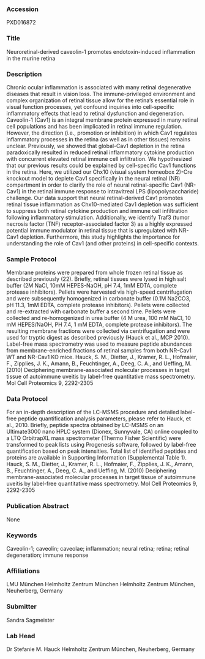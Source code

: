 ### Accession
PXD016872

### Title
Neuroretinal-derived caveolin-1 promotes endotoxin-induced inflammation in the murine retina

### Description
Chronic ocular inflammation is associated with many retinal degenerative diseases that result in vision loss. The immune-privileged environment and complex organization of retinal tissue allow for the retina’s essential role in visual function processes, yet confound inquiries into cell-specific inflammatory effects that lead to retinal dysfunction and degeneration. Caveolin-1 (Cav1) is an integral membrane protein expressed in many retinal cell populations and has been implicated in retinal immune regulation. However, the direction (i.e., promotion or inhibition) in which Cav1 regulates inflammatory processes in the retina (as well as in other tissues) remains unclear. Previously, we showed that global-Cav1 depletion in the retina paradoxically resulted in reduced retinal inflammatory cytokine production with concurrent elevated retinal immune cell infiltration. We hypothesized that our previous results could be explained by cell-specific Cav1 functions in the retina. Here, we utilized our Chx10 (visual system homeobox 2)-Cre knockout model to deplete Cav1 specifically in the neural retinal (NR) compartment in order to clarify the role of neural retinal-specific Cav1 (NR-Cav1) in the retinal immune response to intravitreal LPS (lipopolysaccharide) challenge. Our data support that neural retinal-derived Cav1 promotes retinal tissue inflammation as Chx10-mediated Cav1 depletion was sufficient to suppress both retinal cytokine production and immune cell infiltration following inflammatory stimulation. Additionally, we identify Traf3 (tumor necrosis factor (TNF) receptor-associated factor 3) as a highly expressed potential immune modulator in retinal tissue that is upregulated with NR-Cav1 depletion. Furthermore, this study highlights the importance for understanding the role of Cav1 (and other proteins) in cell-specific contexts.

### Sample Protocol
Membrane proteins were prepared from whole frozen retinal tissue as described previously (22). Briefly, retinal tissues were lysed in high salt buffer (2M NaCl, 10mM HEPES-NaOH, pH 7.4, 1mM EDTA, complete protease inhibitors). Pellets were harvested via high-speed centrifugation and were subsequently homogenized in carbonate buffer (0.1M Na2CO3, pH 11.3, 1mM EDTA, complete protease inhibitors). Pellets were collected and re-extracted with carbonate buffer a second time. Pellets were collected and re-homogenized in urea buffer (4 M urea, 100 mM NaCl, 10 mM HEPES/NaOH, PH 7.4, 1 mM EDTA, complete protease inhibitors). The resulting membrane fractions were collected via centrifugation and were used for tryptic digest as described previously (Hauck et al., MCP 2010). Label-free mass spectrometry was used to measure peptide abundances from membrane-enriched fractions of retinal samples from both NR-Cav1 WT and NR-Cav1 KO mice. Hauck, S. M., Dietter, J., Kramer, R. L., Hofmaier, F., Zipplies, J. K., Amann, B., Feuchtinger, A., Deeg, C. A., and Ueffing, M. (2010) Deciphering membrane-associated molecular processes in target tissue of autoimmune uveitis by label-free quantitative mass spectrometry. Mol Cell Proteomics 9, 2292-2305

### Data Protocol
For an in-depth description of the LC-MSMS procedure and detailed label-free peptide quantification analysis parameters, please refer to Hauck, et al., 2010. Briefly, peptide spectra obtained by LC-MSMS on an Ultimate3000 nano HPLC system (Dionex, Sunnyvale, CA) online coupled to a LTQ OrbitrapXL mass spectrometer (Thermo Fisher Scientific) were transformed to peak lists using Progenesis software, followed by label-free quantification based on peak intensities. Total list of identified peptides and proteins are available in Supporting Information (Supplemental Table 1). Hauck, S. M., Dietter, J., Kramer, R. L., Hofmaier, F., Zipplies, J. K., Amann, B., Feuchtinger, A., Deeg, C. A., and Ueffing, M. (2010) Deciphering membrane-associated molecular processes in target tissue of autoimmune uveitis by label-free quantitative mass spectrometry. Mol Cell Proteomics 9, 2292-2305

### Publication Abstract
None

### Keywords
Caveolin-1; caveolin; caveolae; inflammation; neural retina; retina; retinal degeneration; immune response

### Affiliations
LMU München
Helmholtz Zentrum München
Helmholtz Zentrum München, Neuherberg, Germany

### Submitter
Sandra Sagmeister

### Lab Head
Dr Stefanie M. Hauck
Helmholtz Zentrum München, Neuherberg, Germany


